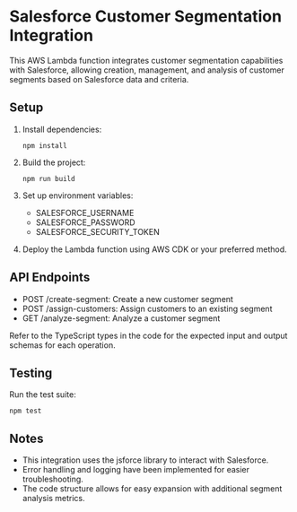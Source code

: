 # Salesforce Customer Segmentation Integration

This AWS Lambda function integrates customer segmentation capabilities with Salesforce, allowing creation, management, and analysis of customer segments based on Salesforce data and criteria.

## Setup

1. Install dependencies:
   ```
   npm install
   ```

2. Build the project:
   ```
   npm run build
   ```

3. Set up environment variables:
   - SALESFORCE_USERNAME
   - SALESFORCE_PASSWORD
   - SALESFORCE_SECURITY_TOKEN

4. Deploy the Lambda function using AWS CDK or your preferred method.

## API Endpoints

- POST /create-segment: Create a new customer segment
- POST /assign-customers: Assign customers to an existing segment
- GET /analyze-segment: Analyze a customer segment

Refer to the TypeScript types in the code for the expected input and output schemas for each operation.

## Testing

Run the test suite:
```
npm test
```

## Notes

- This integration uses the jsforce library to interact with Salesforce.
- Error handling and logging have been implemented for easier troubleshooting.
- The code structure allows for easy expansion with additional segment analysis metrics.
